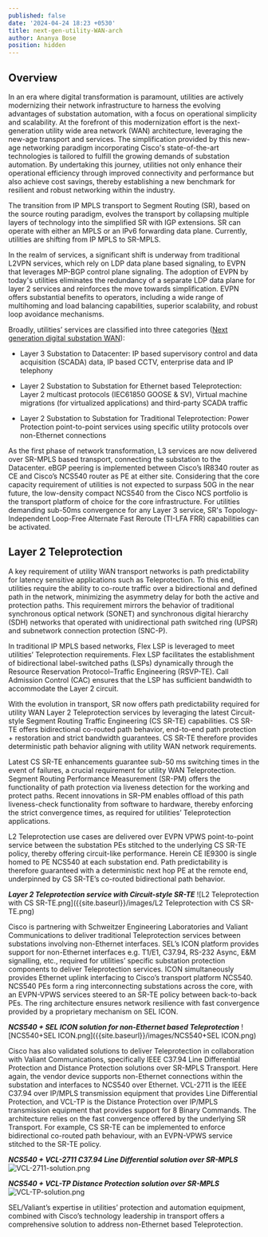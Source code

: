 ```yaml
---
published: false
date: '2024-04-24 18:23 +0530'
title: next-gen-utility-WAN-arch
author: Ananya Bose
position: hidden
---
```

## Overview

In an era where digital transformation is paramount, utilities are actively modernizing their network infrastructure to harness the evolving advantages of substation automation, with a focus on operational simplicity and scalability. At the forefront of this modernization effort is the next-generation utility wide area network (WAN) architecture, leveraging the new-age transport and services. The simplification provided by this new-age networking paradigm incorporating Cisco's state-of-the-art technologies is tailored to fulfill the growing demands of substation automation. By undertaking this journey, utilities not only enhance their operational efficiency through improved connectivity and performance but also achieve cost savings, thereby establishing a new benchmark for resilient and robust networking within the industry.

The transition from IP MPLS transport to Segment Routing (SR), based on the source routing paradigm, evolves the transport by collapsing multiple layers of technology into the simplified SR with IGP extensions. SR can operate with either an MPLS or an IPv6 forwarding data plane. Currently, utilities are shifting from IP MPLS to SR-MPLS. 

In the realm of services, a significant shift is underway from traditional L2VPN services, which rely on LDP data plane based signaling, to EVPN that leverages MP-BGP control plane signaling. The adoption of EVPN by today's utilities eliminates the redundancy of a separate LDP data plane for layer 2 services and reinforces the move towards simplification. EVPN offers substantial benefits to operators, including a wide range of multihoming and load balancing capabilities, superior scalability, and robust loop avoidance mechanisms. 

Broadly, utilities’ services are classified into three categories ([Next generation digital substation WAN](https://blogs.cisco.com/industrial-iot/next-generation-digital-substation-wan?ccid=cc002185&oid=pstit032047)):

- Layer 3 Substation to Datacenter: IP based supervisory control and data acquisition (SCADA) data, IP based CCTV, enterprise data and IP telephony

- Layer 2 Substation to Substation for Ethernet based Teleprotection: Layer 2 multicast protocols (IEC61850 GOOSE & SV), Virtual machine migrations (for virtualized applications) and third-party SCADA traffic

- Layer 2 Substation to Substation for Traditional Teleprotection: Power Protection point-to-point services using specific utility protocols over non-Ethernet connections

As the first phase of network transformation, L3 services are now delivered over SR-MPLS based transport, connecting the substation to the Datacenter. eBGP peering is implemented between Cisco’s IR8340 router as CE and Cisco’s NCS540 router as PE at either site. Considering that the core capacity requirement of utilities is not expected to surpass 50G in the near future, the low-density compact NCS540 from the Cisco NCS portfolio is the transport platform of choice for the core infrastructure. For utilities demanding sub-50ms convergence for any Layer 3 service, SR's Topology-Independent Loop-Free Alternate Fast Reroute (TI-LFA FRR) capabilities can be activated. 

## Layer 2 Teleprotection

A key requirement of utility WAN transport networks is path predictability for latency sensitive applications such as Teleprotection. To this end, utilities require the ability to co-route traffic over a bidirectional and defined path in the network, minimizing the asymmetry delay for both the active and protection paths. This requirement mirrors the behavior of traditional synchronous optical network (SONET) and synchronous digital hierarchy (SDH) networks that operated with unidirectional path switched ring (UPSR) and subnetwork connection protection (SNC-P). 

In traditional IP MPLS based networks, Flex LSP is leveraged to meet utilities’ Teleprotection requirements. Flex LSP facilitates the establishment of bidirectional label-switched paths (LSPs) dynamically through the Resource Reservation Protocol–Traffic Engineering (RSVP-TE). Call Admission Control (CAC) ensures that the LSP has sufficient bandwidth to accommodate the Layer 2 circuit.

With the evolution in transport, SR now offers path predictability required for utility WAN Layer 2 Teleprotection services by leveraging the latest Circuit-style Segment Routing Traffic Engineering (CS SR-TE) capabilities. CS SR-TE offers bidirectional co-routed path behavior, end-to-end path protection + restoration and strict bandwidth guarantees. CS SR-TE therefore provides deterministic path behavior aligning with utility WAN network requirements.

Latest CS SR-TE enhancements guarantee sub-50 ms switching times in the event of failures, a crucial requirement for utility WAN Teleprotection. Segment Routing Performance Measurement (SR-PM) offers the functionality of path protection via liveness detection for the working and protect paths. Recent innovations in SR-PM enables offload of this path liveness-check functionality from software to hardware, thereby enforcing the strict convergence times, as required for utilities’ Teleprotection applications. 

L2 Teleprotection use cases are delivered over EVPN VPWS point-to-point service between the substation PEs stitched to the underlying CS SR-TE policy, thereby offering circuit-like performance. Herein CE IE9300 is single homed to PE NCS540 at each substation end. Path predictability is therefore guaranteed with a deterministic next hop PE at the remote end, underpinned by CS SR-TE’s co-routed bidirectional path behavior.

_**Layer 2 Teleprotection service with Circuit-style SR-TE**_
![L2 Teleprotection with CS SR-TE.png]({{site.baseurl}}/images/L2 Teleprotection with CS SR-TE.png)

Cisco is partnering with Schweitzer Engineering Laboratories and Valiant Communications to deliver traditional Teleprotection services between substations involving non-Ethernet interfaces. 
SEL’s ICON platform provides support for non-Ethernet interfaces e.g. T1/E1, C37.94, RS-232 Async, E&M signalling, etc., required for utilities’ specific substation protection components to deliver Teleprotection services. ICON simultaneously provides Ethernet uplink interfacing to Cisco’s transport platform NCS540. NCS540 PEs form a ring interconnecting substations across the core, with an EVPN-VPWS services steered to an SR-TE policy between back-to-back PEs. The ring architecture ensures network resilience with fast convergence provided by a proprietary mechanism on SEL ICON.

_**NCS540 + SEL ICON solution for non-Ethernet based Teleprotection**_
![NCS540+SEL ICON.png]({{site.baseurl}}/images/NCS540+SEL ICON.png)

Cisco has also validated solutions to deliver Teleprotection in collaboration with Valiant Communications, specifically IEEE C37.94 Line Differential Protection and Distance Protection solutions over SR-MPLS Transport. Here again, the vendor device supports non-Ethernet connections within the substation and interfaces to NCS540 over Ethernet. VCL-2711 is the IEEE C37.94 over IP/MPLS transmission equipment that provides Line Differential Protection, and VCL-TP is the Distance Protection over IP/MPLS transmission equipment that provides support for 8 Binary Commands. The architecture relies on the fast convergence offered by the underlying SR Transport. For example, CS SR-TE can be implemented to enforce bidirectional co-routed path behaviour, with an EVPN-VPWS service stitched to the SR-TE policy. 

_**NCS540 + VCL-2711 C37.94 Line Differential solution over SR-MPLS**_
![VCL-2711-solution.png]({{site.baseurl}}/images/VCL-2711-solution.png)


_**NCS540 + VCL-TP Distance Protection solution over SR-MPLS**_
![VCL-TP-solution.png]({{site.baseurl}}/images/VCL-TP-solution.png)

SEL/Valiant’s expertise in utilities’ protection and automation equipment, combined with Cisco’s technology leadership in transport offers a comprehensive solution to address non-Ethernet based Teleprotection.


